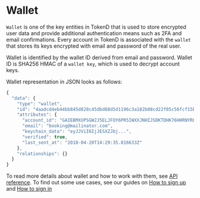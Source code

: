 # Wallet

`Wallet` is one of the key entities in TokenD that is used to store encrypted user data and provide additional authentication means such as 2FA and email confirmations. Every account in TokenD is associated with the `wallet` that stores its keys encrypted with email and password of the real user.

Wallet is identified by the wallet ID derived from email and password. Wallet ID is SHA256 HMAC of a `wallet key`, which is used to decrypt account keys.

Wallet representation in JSON looks as follows:

```javascript
{
  "data": {
    "type": "wallet",
    "id": "4aadcd4eb44bb845d828c45dbd68d5d1196c3a182b08cd22f05c56fcf15b153c",
    "attributes": {
      "account_id": "GAIEBMXUPSGW2J5ELJFOY6PR5IWXXJNHIJSDKTDHK76HHRNYRL2QYU4O",
      "email": "booking@mailinator.com",
      "keychain_data": "eyJJViI6IjJESXZJbj...",
      "verified": true,
      "last_sent_at": "2018-04-20T14:29:35.816633Z"
    },
    "relationships": {}
  }
}
```

To read more details about wallet and how to work with them, see [API reference](https://tokend.gitlab.io/docs/?http#wallets). To find out some use cases, see our guides on [How to sign up](../../guides/sign_up.md) and [How to sign in](../../guides/sign_in.md)

